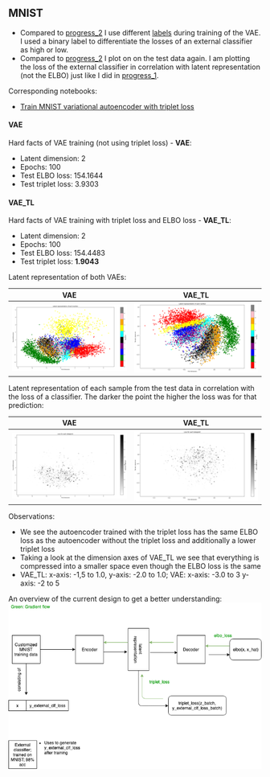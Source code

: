 ## MNIST
* Compared to [progress_2](https://github.com/LorenzHW/Master-Thesis/blob/master/Code/progress/progress_2.md) I use different
[labels](https://github.com/LorenzHW/Master-Thesis/tree/master/Code/progress/questions) during training of the VAE. 
I used a binary label to differentiate the losses of an external classifier as high or low.
* Compared to [progress_2](https://github.com/LorenzHW/Master-Thesis/blob/master/Code/progress/progress_2.md) I plot on
on the test data again. I am plotting the loss of the external classifier in correlation with latent representation (not the ELBO) just 
like I did in [progress_1](https://github.com/LorenzHW/Master-Thesis/blob/master/Code/progress/progress_1.md).

Corresponding notebooks: 
* [Train MNIST variational autoencoder with triplet loss](https://colab.research.google.com/drive/1KlqlHuqF8-m-FHftM83gWyrU9UOwD8gv)

#### **VAE**
Hard facts of VAE training (not using triplet loss) - **VAE**:
* Latent dimension: 2  
* Epochs: 100  
* Test ELBO loss: 154.1644
* Test triplet loss: 3.9303

#### **VAE_TL**
Hard facts of VAE training with triplet loss and ELBO loss - **VAE_TL**:
* Latent dimension: 2  
* Epochs: 100  
* Test ELBO loss: 154.4483
* Test triplet loss: **1.9043**

Latent representation of both VAEs:

VAE|VAE_TL
:-------------------------:|:-------------------------:
![](https://raw.githubusercontent.com/LorenzHW/Master-Thesis/master/Code/progress/pics/progress_3/test_data.png)  |  ![](https://raw.githubusercontent.com/LorenzHW/Master-Thesis/master/Code/progress/pics/progress_3/test_data_tl.png)

Latent representation of each sample from the test data in correlation with the loss of a classifier. The darker the point the higher the loss was for that prediction:

VAE|VAE_TL
:-------------------------:|:-------------------------:
![](https://raw.githubusercontent.com/LorenzHW/Master-Thesis/master/Code/progress/pics/progress_3/test_data_external_clf_loss.png)  |  ![](https://raw.githubusercontent.com/LorenzHW/Master-Thesis/master/Code/progress/pics/progress_3/test_data_tl_external_clf_loss.png)

Observations:
* We see the autoencoder trained with the triplet loss has the same ELBO loss as the autoencoder without the triplet loss and additionally a lower triplet loss
* Taking a look at the dimension axes of VAE_TL we see that everything is compressed into a smaller space even though the ELBO loss is the same
* VAE_TL: x-axis: -1,5 to 1.0, y-axis: -2.0 to 1.0; VAE: x-axis: -3.0 to 3 y-axis: -2 to 5 


An overview of the current design to get a better understanding:
![](https://raw.githubusercontent.com/LorenzHW/Master-Thesis/master/Code/progress/pics/progress_3/triplet_loss_vae_pipeline.png)